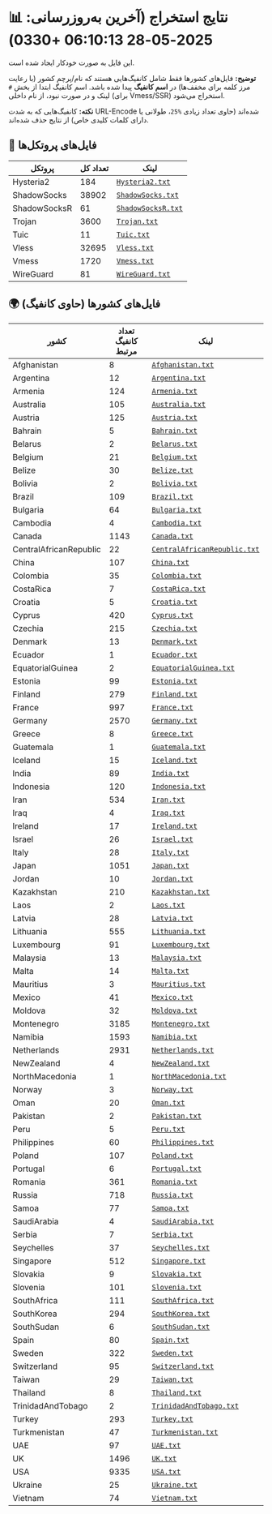 # 📊 نتایج استخراج (آخرین به‌روزرسانی: 2025-05-28 06:10:13 +0330)

این فایل به صورت خودکار ایجاد شده است.

**توضیح:** فایل‌های کشورها فقط شامل کانفیگ‌هایی هستند که نام/پرچم کشور (با رعایت مرز کلمه برای مخفف‌ها) در **اسم کانفیگ** پیدا شده باشد. اسم کانفیگ ابتدا از بخش `#` لینک و در صورت نبود، از نام داخلی (برای Vmess/SSR) استخراج می‌شود.

**نکته:** کانفیگ‌هایی که به شدت URL-Encode شده‌اند (حاوی تعداد زیادی `%25`، طولانی یا دارای کلمات کلیدی خاص) از نتایج حذف شده‌اند.

## 📁 فایل‌های پروتکل‌ها

| پروتکل | تعداد کل | لینک |
|---|---|---|
| Hysteria2 | 184 | [`Hysteria2.txt`](./output_configs/Hysteria2.txt) |
| ShadowSocks | 38902 | [`ShadowSocks.txt`](./output_configs/ShadowSocks.txt) |
| ShadowSocksR | 61 | [`ShadowSocksR.txt`](./output_configs/ShadowSocksR.txt) |
| Trojan | 3600 | [`Trojan.txt`](./output_configs/Trojan.txt) |
| Tuic | 11 | [`Tuic.txt`](./output_configs/Tuic.txt) |
| Vless | 32695 | [`Vless.txt`](./output_configs/Vless.txt) |
| Vmess | 1720 | [`Vmess.txt`](./output_configs/Vmess.txt) |
| WireGuard | 81 | [`WireGuard.txt`](./output_configs/WireGuard.txt) |

## 🌍 فایل‌های کشورها (حاوی کانفیگ)

| کشور | تعداد کانفیگ مرتبط | لینک |
|---|---|---|
| Afghanistan | 8 | [`Afghanistan.txt`](./output_configs/Afghanistan.txt) |
| Argentina | 12 | [`Argentina.txt`](./output_configs/Argentina.txt) |
| Armenia | 124 | [`Armenia.txt`](./output_configs/Armenia.txt) |
| Australia | 105 | [`Australia.txt`](./output_configs/Australia.txt) |
| Austria | 125 | [`Austria.txt`](./output_configs/Austria.txt) |
| Bahrain | 5 | [`Bahrain.txt`](./output_configs/Bahrain.txt) |
| Belarus | 2 | [`Belarus.txt`](./output_configs/Belarus.txt) |
| Belgium | 21 | [`Belgium.txt`](./output_configs/Belgium.txt) |
| Belize | 30 | [`Belize.txt`](./output_configs/Belize.txt) |
| Bolivia | 2 | [`Bolivia.txt`](./output_configs/Bolivia.txt) |
| Brazil | 109 | [`Brazil.txt`](./output_configs/Brazil.txt) |
| Bulgaria | 64 | [`Bulgaria.txt`](./output_configs/Bulgaria.txt) |
| Cambodia | 4 | [`Cambodia.txt`](./output_configs/Cambodia.txt) |
| Canada | 1143 | [`Canada.txt`](./output_configs/Canada.txt) |
| CentralAfricanRepublic | 22 | [`CentralAfricanRepublic.txt`](./output_configs/CentralAfricanRepublic.txt) |
| China | 107 | [`China.txt`](./output_configs/China.txt) |
| Colombia | 35 | [`Colombia.txt`](./output_configs/Colombia.txt) |
| CostaRica | 7 | [`CostaRica.txt`](./output_configs/CostaRica.txt) |
| Croatia | 5 | [`Croatia.txt`](./output_configs/Croatia.txt) |
| Cyprus | 420 | [`Cyprus.txt`](./output_configs/Cyprus.txt) |
| Czechia | 215 | [`Czechia.txt`](./output_configs/Czechia.txt) |
| Denmark | 13 | [`Denmark.txt`](./output_configs/Denmark.txt) |
| Ecuador | 1 | [`Ecuador.txt`](./output_configs/Ecuador.txt) |
| EquatorialGuinea | 2 | [`EquatorialGuinea.txt`](./output_configs/EquatorialGuinea.txt) |
| Estonia | 99 | [`Estonia.txt`](./output_configs/Estonia.txt) |
| Finland | 279 | [`Finland.txt`](./output_configs/Finland.txt) |
| France | 997 | [`France.txt`](./output_configs/France.txt) |
| Germany | 2570 | [`Germany.txt`](./output_configs/Germany.txt) |
| Greece | 8 | [`Greece.txt`](./output_configs/Greece.txt) |
| Guatemala | 1 | [`Guatemala.txt`](./output_configs/Guatemala.txt) |
| Iceland | 15 | [`Iceland.txt`](./output_configs/Iceland.txt) |
| India | 89 | [`India.txt`](./output_configs/India.txt) |
| Indonesia | 120 | [`Indonesia.txt`](./output_configs/Indonesia.txt) |
| Iran | 534 | [`Iran.txt`](./output_configs/Iran.txt) |
| Iraq | 4 | [`Iraq.txt`](./output_configs/Iraq.txt) |
| Ireland | 17 | [`Ireland.txt`](./output_configs/Ireland.txt) |
| Israel | 26 | [`Israel.txt`](./output_configs/Israel.txt) |
| Italy | 28 | [`Italy.txt`](./output_configs/Italy.txt) |
| Japan | 1051 | [`Japan.txt`](./output_configs/Japan.txt) |
| Jordan | 10 | [`Jordan.txt`](./output_configs/Jordan.txt) |
| Kazakhstan | 210 | [`Kazakhstan.txt`](./output_configs/Kazakhstan.txt) |
| Laos | 2 | [`Laos.txt`](./output_configs/Laos.txt) |
| Latvia | 28 | [`Latvia.txt`](./output_configs/Latvia.txt) |
| Lithuania | 555 | [`Lithuania.txt`](./output_configs/Lithuania.txt) |
| Luxembourg | 91 | [`Luxembourg.txt`](./output_configs/Luxembourg.txt) |
| Malaysia | 13 | [`Malaysia.txt`](./output_configs/Malaysia.txt) |
| Malta | 14 | [`Malta.txt`](./output_configs/Malta.txt) |
| Mauritius | 3 | [`Mauritius.txt`](./output_configs/Mauritius.txt) |
| Mexico | 41 | [`Mexico.txt`](./output_configs/Mexico.txt) |
| Moldova | 32 | [`Moldova.txt`](./output_configs/Moldova.txt) |
| Montenegro | 3185 | [`Montenegro.txt`](./output_configs/Montenegro.txt) |
| Namibia | 1593 | [`Namibia.txt`](./output_configs/Namibia.txt) |
| Netherlands | 2931 | [`Netherlands.txt`](./output_configs/Netherlands.txt) |
| NewZealand | 4 | [`NewZealand.txt`](./output_configs/NewZealand.txt) |
| NorthMacedonia | 1 | [`NorthMacedonia.txt`](./output_configs/NorthMacedonia.txt) |
| Norway | 3 | [`Norway.txt`](./output_configs/Norway.txt) |
| Oman | 20 | [`Oman.txt`](./output_configs/Oman.txt) |
| Pakistan | 2 | [`Pakistan.txt`](./output_configs/Pakistan.txt) |
| Peru | 5 | [`Peru.txt`](./output_configs/Peru.txt) |
| Philippines | 60 | [`Philippines.txt`](./output_configs/Philippines.txt) |
| Poland | 107 | [`Poland.txt`](./output_configs/Poland.txt) |
| Portugal | 6 | [`Portugal.txt`](./output_configs/Portugal.txt) |
| Romania | 361 | [`Romania.txt`](./output_configs/Romania.txt) |
| Russia | 718 | [`Russia.txt`](./output_configs/Russia.txt) |
| Samoa | 77 | [`Samoa.txt`](./output_configs/Samoa.txt) |
| SaudiArabia | 4 | [`SaudiArabia.txt`](./output_configs/SaudiArabia.txt) |
| Serbia | 7 | [`Serbia.txt`](./output_configs/Serbia.txt) |
| Seychelles | 37 | [`Seychelles.txt`](./output_configs/Seychelles.txt) |
| Singapore | 512 | [`Singapore.txt`](./output_configs/Singapore.txt) |
| Slovakia | 9 | [`Slovakia.txt`](./output_configs/Slovakia.txt) |
| Slovenia | 101 | [`Slovenia.txt`](./output_configs/Slovenia.txt) |
| SouthAfrica | 111 | [`SouthAfrica.txt`](./output_configs/SouthAfrica.txt) |
| SouthKorea | 294 | [`SouthKorea.txt`](./output_configs/SouthKorea.txt) |
| SouthSudan | 6 | [`SouthSudan.txt`](./output_configs/SouthSudan.txt) |
| Spain | 80 | [`Spain.txt`](./output_configs/Spain.txt) |
| Sweden | 322 | [`Sweden.txt`](./output_configs/Sweden.txt) |
| Switzerland | 95 | [`Switzerland.txt`](./output_configs/Switzerland.txt) |
| Taiwan | 29 | [`Taiwan.txt`](./output_configs/Taiwan.txt) |
| Thailand | 8 | [`Thailand.txt`](./output_configs/Thailand.txt) |
| TrinidadAndTobago | 2 | [`TrinidadAndTobago.txt`](./output_configs/TrinidadAndTobago.txt) |
| Turkey | 293 | [`Turkey.txt`](./output_configs/Turkey.txt) |
| Turkmenistan | 47 | [`Turkmenistan.txt`](./output_configs/Turkmenistan.txt) |
| UAE | 97 | [`UAE.txt`](./output_configs/UAE.txt) |
| UK | 1496 | [`UK.txt`](./output_configs/UK.txt) |
| USA | 9335 | [`USA.txt`](./output_configs/USA.txt) |
| Ukraine | 25 | [`Ukraine.txt`](./output_configs/Ukraine.txt) |
| Vietnam | 74 | [`Vietnam.txt`](./output_configs/Vietnam.txt) |

